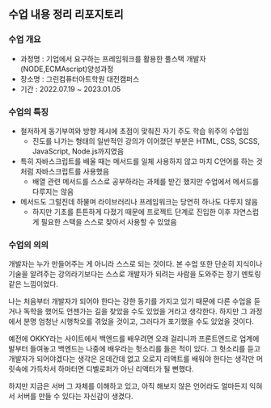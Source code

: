## 수업 내용 정리 리포지토리
### 수업 개요
- 과정명 : 기업에서 요구하는 프레임워크를 활용한 풀스택 개발자(NODE,ECMAscript)양성과정
- 장소명 : 그린컴퓨터아트학원 대전캠퍼스
- 기간 : 2022.07.19 ~ 2023.01.05

### 수업의 특징
- 철저하게 동기부여와 방향 제시에 초점이 맞춰진 자기 주도 학습 위주의 수업임
  - 진도를 나가는 형태의 일반적인 강의가 이어졌던 부분은 HTML, CSS, SCSS, JavaScript, Node.js까지였음
- 특히 자바스크립트를 배울 때는 메서드를 일체 사용하지 않고 마치 C언어를 하는 것처럼 자바스크립트를 사용했음
  - 배열 관련 메서드를 스스로 공부하라는 과제를 받긴 했지만 수업에서 메서드를 다루지는 않음
- 메서드도 그럴진데 하물며 라이브러리나 프레임워크는 당연히 하나도 다루지 않음
  - 하지만 기초를 튼튼하게 다졌기 때문에 프로젝트 단계로 진입한 이후 자연스럽게 필요한 스택을 스스로 찾아서 사용할 수 있었음

### 수업의 의의
개발자는 누가 만들어주는 게 아니라 스스로 되는 것이다. 본 수업 또한 단순히 지식이나 기술을 알려주는 강의라기보다는 스스로 개발자가 되려는 사람을 도와주는 장기 멘토링 같은 느낌이었다. 

나는 처음부터 개발자가 되어야 한다는 강한 동기를 가지고 있기 때문에 다른 수업을 듣거나 독학을 했어도 언젠가는 길을 찾았을 수도 있었을 거라고 생각한다. 하지만 그 과정에서 분명 엄청난 시행착오를 겪었을 것이고, 그러다가 포기했을 수도 있었을 것이다.

예전에 OKKY라는 사이트에서 백엔드를 배우려면 오래 걸리니까 프론트엔드로 업계에 발부터 들여놓고 백엔드는 나중에 배우라는 헛소리를 들은 적이 있다. 그 헛소리를 듣고 개발자가 되어야겠다는 생각은 온데간데 없고 오로지 리액트를 배워야 한다는 생각만 머릿속에 가득차서 하마터면 디벨로퍼가 아닌 리액터가 될 뻔했다. 

하지만 지금은 서버 그 자체를 이해하고 있고, 아직 해보지 않은 언어라도 얼마든지 익혀서 서버를 만들 수 있다는 자신감이 생겼다.
